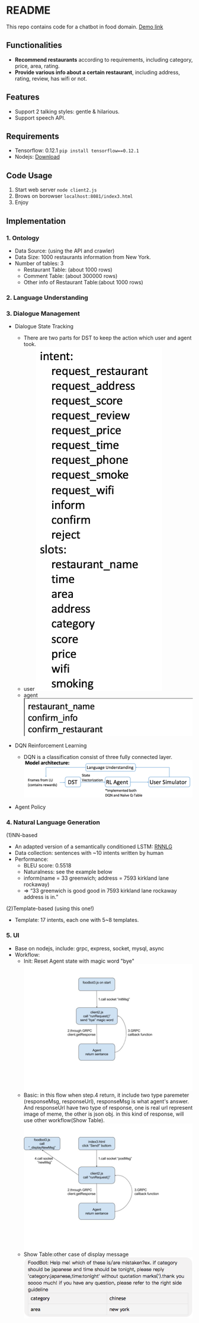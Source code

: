 # README
This repo contains code for a chatbot in food domain. [Demo link](http://140.112.49.151:8081/index3.html)

## Functionalities
* **Recommend restaurants** according to requirements, including category, price, area, rating.
* **Provide various info about a certain restaurant**, including address, rating, review, has wifi or not.

## Features
* Support 2 talking styles: gentle & hilarious.
* Support speech API.

## Requirements
* Tensorflow: 0.12.1
`pip install tensorflow==0.12.1`
* Nodejs: [Download](https://nodejs.org/en/download/package-manager/)

## Code Usage
1. Start web server `node client2.js`
2. Brows on borowser `localhost:8081/index3.html`
3. Enjoy

## Implementation
### 1. Ontology
* Data Source: (using the API and crawler)
* Data Size: 1000 restaurants information from New York.
* Number of tables: 3
    * Restaurant Table: (about 1000 rows)
    * Comment Table: (about 300000 rows)
    * Other info of Restaurant Table:(about 1000 rows)

### 2. Language Understanding
### 3. Dialogue Management
* Dialogue State Tracking
    * There are two parts for DST to keep the action which user and agent took.
    * user ![user](./img/DST-user.png)
    * agent ![agent](./img/DST-agent.png)

* DQN Reinforcement Learning
    * DQN is a classification consist of three fully connected layer.
    ![DQN](./img/RL.png)
    
* Agent Policy

### 4. Natural Language Generation
(1)NN-based
* An adapted version of a semantically conditioned LSTM: [RNNLG](https://github.com/shawnwun/RNNLG)
* Data collection: sentences with ~10 intents written by human
* Performance: 
    * BLEU score: 0.5518
    * Naturalness: see the example below
    * inform(name = 33 greenwich; address = 7593 kirkland lane rockaway)
    * => “33 greenwich is good good in 7593 kirkland lane rockaway address is in.”

(2)Template-based (using this one!)
* Template: 17 intents, each one with 5~8 templates.

### 5. UI
* Base on nodejs, include: grpc, express, socket, mysql, async
* Workflow:
	* Init: Reset Agent state with magic word "bye" ![init](./img/FoodBot-wf2.jpg)
	* Basic: in this flow when step.4 return, it include two type paremeter (responseMsg, responseUrl), responseMsg is what agent's answer. And responseUrl have two type of response, one is real url represent image of meme, the other is json obj. in this kind of response, will use other workflow(Show Table). ![base flow](./img/FoodBot-wf1.jpg)
	* Show Table:other case of display message ![show table](./img/showTable.png)
	
